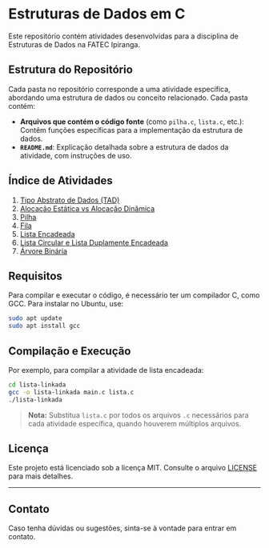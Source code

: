 
# Estruturas de Dados em C

Este repositório contém atividades desenvolvidas para a disciplina de Estruturas de Dados na FATEC Ipiranga.

## Estrutura do Repositório

Cada pasta no repositório corresponde a uma atividade específica, abordando uma estrutura de dados ou conceito relacionado. Cada pasta contém:

- **Arquivos que contém o código fonte** (como `pilha.c`, `lista.c`, etc.): Contêm funções específicas para a implementação da estrutura de dados.
- **`README.md`**: Explicação detalhada sobre a estrutura de dados da atividade, com instruções de uso.

## Índice de Atividades

1. [Tipo Abstrato de Dados (TAD)](./tad)
2. [Alocação Estática vs Alocação Dinâmica](./alocacao)
3. [Pilha](./pilha)
4. [Fila](./fila)
5. [Lista Encadeada](./lista-linkada)
6. [Lista Circular e Lista Duplamente Encadeada](./lista-circular-lista-dp-linkada)
7. [Árvore Binária](./arvore-binaria)


## Requisitos

Para compilar e executar o código, é necessário ter um compilador C, como GCC. Para instalar no Ubuntu, use:

```bash
sudo apt update
sudo apt install gcc
```
## Compilação e Execução

Por exemplo, para compilar a atividade de lista encadeada:
```bash
cd lista-linkada
gcc -o lista-linkada main.c lista.c
./lista-linkada
```

> **Nota:** Substitua `lista.c` por todos os arquivos `.c` necessários para cada atividade específica, quando houverem múltiplos arquivos.


## Licença

Este projeto está licenciado sob a licença MIT. Consulte o arquivo [LICENSE](./LICENSE) para mais detalhes.

---

## Contato

Caso tenha dúvidas ou sugestões, sinta-se à vontade para entrar em contato.
